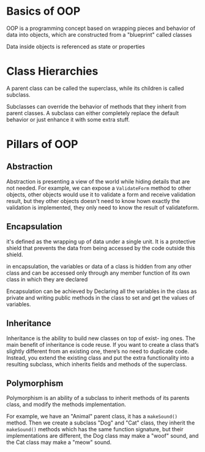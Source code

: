 # Basics of OOP

OOP is a programming concept based on wrapping pieces and behavior of data into objects, which are constructed from a "blueprint" called classes

Data inside objects is referenced as state or properties

# Class Hierarchies

A parent class can be called the superclass, while its children is called subclass.

Subclasses can override the behavior of methods that they inherit from parent classes. A subclass can either completely replace the default behavior or just enhance it with some extra stuff.

# Pillars of OOP

## Abstraction

Abstraction is presenting a view of the world while hiding details that are not needed.
For example, we can expose a `ValidateForm` method to other objects, other objects would use it to validate a form and receive validation result, but they other objects doesn't need to know hown exactly the validation is implemented, they only need to know the result of validateform.

## Encapsulation

it's defined as the wrapping up of data under a single unit. It is a protective shield that prevents the data from being accessed by the code outside this shield.

in encapsulation, the variables or data of a class is hidden from any other class and can be accessed only through any member function of its own class in which they are declared

Encapsulation can be achieved by Declaring all the variables in the class as private and writing public methods in the class to set and get the values of variables.

## Inheritance

Inheritance is the ability to build new classes on top of exist-
ing ones. The main benefit of inheritance is code reuse. If you
want to create a class that’s slightly different from an existing
one, there’s no need to duplicate code. Instead, you extend the
existing class and put the extra functionality into a resulting
subclass, which inherits fields and methods of the superclass.

## Polymorphism

Polymorphism is an ability of a subclass to inherit methods of its parents class, and modify the methods implementation.

For example, we have an "Animal" parent class, it has a `makeSound()` method. Then we create a subclass "Dog" and "Cat" class, they inherit the `makeSound()` methods which has the same function signature, but their implementations are different, the Dog class may make a "woof" sound, and the Cat class may make a "meow" sound.
